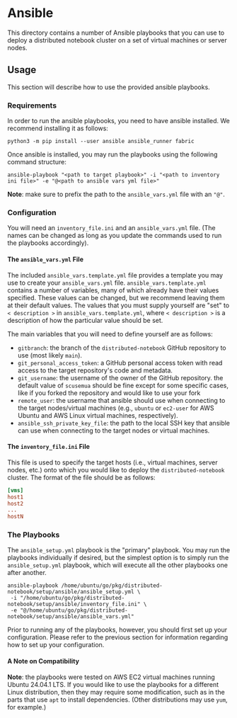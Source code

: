 # Ansible
This directory contains a number of Ansible playbooks that you can use to deploy a distributed notebook cluster on a set of virtual machines or server nodes.

## Usage

This section will describe how to use the provided ansible playbooks.

### Requirements

In order to run the ansible playbooks, you need to have ansible installed. We recommend installing it as follows:
``` shell
python3 -m pip install --user ansible ansible_runner fabric 
```

Once ansible is installed, you may run the playbooks using the following command structure:
``` shell 
ansible-playbook "<path to target playbook>" -i "<path to inventory ini file>" -e "@<path to ansible vars yml file>"
```

**Note**: make sure to prefix the path to the `ansible_vars.yml` file with an `"@"`.

### Configuration

You will need an `inventory_file.ini` and an `ansible_vars.yml` file. 
(The names can be changed as long as you update the commands used to run the playbooks accordingly).

#### The `ansible_vars.yml` File

The included `ansible_vars.template.yml` file provides a template you may use to create your `ansible_vars.yml` file. 
`ansible_vars.template.yml` contains a number of variables, many of which already have their values specified. These
values can be changed, but we recommend leaving them at their default values. The values that you must supply yourself
are "set" to `< description >` in `ansible_vars.template.yml`, where `< description >` is a description of how the
particular value should be set.

The main variables that you will need to define yourself are as follows:
- `gitbranch`: the branch of the `distributed-notebook` GitHub repository to use (most likely `main`).
- `git_personal_access_token`: a GitHub personal access token with read access to the target repository's code and metadata.
- `git_username`: the username of the owner of the GitHub repository. the default value of `scusemua` should be fine except for some specific cases, like if you forked the repository and would like to use your fork
- `remote_user`: the username that ansible should use when connecting to the target nodes/virtual machines (e.g., `ubuntu` or `ec2-user` for AWS Ubuntu and AWS Linux virtual machines, respectively).
- `ansible_ssh_private_key_file`: the path to the local SSH key that ansible can use when connecting to the target nodes or virtual machines.

#### The `inventory_file.ini` File 

This file is used to specify the target hosts (i.e., virtual machines, server nodes, etc.) onto which you would like to 
deploy the `distributed-notebook` cluster. The format of the file should be as follows:
``` ini
[vms]
host1
host2
...
hostN
```

### The Playbooks

The `ansible_setup.yml` playbook is the "primary" playbook. You may run the playbooks individually if desired, but the
simplest option is to simply run the `ansible_setup.yml` playbook, which will execute all the other playbooks one
after another.

``` shell 
ansible-playbook /home/ubuntu/go/pkg/distributed-notebook/setup/ansible/ansible_setup.yml \
 -i "/home/ubuntu/go/pkg/distributed-notebook/setup/ansible/inventory_file.ini" \
 -e "@/home/ubuntu/go/pkg/distributed-notebook/setup/ansible/ansible_vars.yml"
```

Prior to running any of the playbooks, however, you should first set up your configuration. Please refer to the previous
section for information regarding how to set up your configuration.

#### A Note on Compatibility

**Note**: the playbooks were tested on AWS EC2 virtual machines running Ubuntu 24.04.1 LTS. If you would like to use 
the playbooks for a different Linux distribution, then they may require some modification, such as in the parts that 
use `apt` to install dependencies. (Other distributions may use `yum`, for example.)